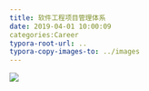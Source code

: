 ```yaml
---
title: 软件工程项目管理体系
date: 2019-04-01 10:00:09
categories:Career
typora-root-url: ..
typora-copy-images-to: ../images
---
```


![](/images/20190401095950664.png)
